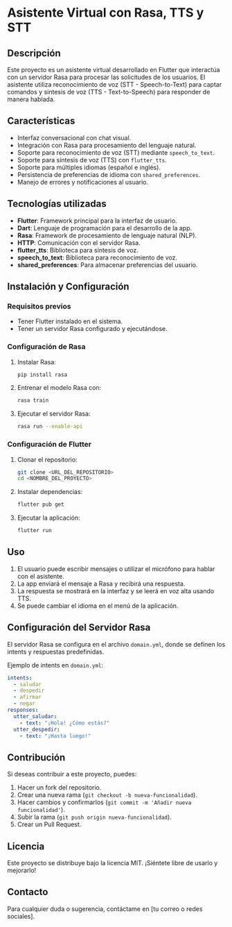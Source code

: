 # Asistente Virtual con Rasa, TTS y STT

## Descripción
Este proyecto es un asistente virtual desarrollado en Flutter que interactúa con un servidor Rasa para procesar las solicitudes de los usuarios. El asistente utiliza reconocimiento de voz (STT - Speech-to-Text) para captar comandos y síntesis de voz (TTS - Text-to-Speech) para responder de manera hablada.

## Características
- Interfaz conversacional con chat visual.
- Integración con Rasa para procesamiento del lenguaje natural.
- Soporte para reconocimiento de voz (STT) mediante `speech_to_text`.
- Soporte para síntesis de voz (TTS) con `flutter_tts`.
- Soporte para múltiples idiomas (español e inglés).
- Persistencia de preferencias de idioma con `shared_preferences`.
- Manejo de errores y notificaciones al usuario.

## Tecnologías utilizadas
- **Flutter**: Framework principal para la interfaz de usuario.
- **Dart**: Lenguaje de programación para el desarrollo de la app.
- **Rasa**: Framework de procesamiento de lenguaje natural (NLP).
- **HTTP**: Comunicación con el servidor Rasa.
- **flutter_tts**: Biblioteca para síntesis de voz.
- **speech_to_text**: Biblioteca para reconocimiento de voz.
- **shared_preferences**: Para almacenar preferencias del usuario.

## Instalación y Configuración

### Requisitos previos
- Tener Flutter instalado en el sistema.
- Tener un servidor Rasa configurado y ejecutándose.

### Configuración de Rasa
1. Instalar Rasa:
   ```sh
   pip install rasa
   ```
2. Entrenar el modelo Rasa con:
   ```sh
   rasa train
   ```
3. Ejecutar el servidor Rasa:
   ```sh
   rasa run --enable-api
   ```

### Configuración de Flutter
1. Clonar el repositorio:
   ```sh
   git clone <URL_DEL_REPOSITORIO>
   cd <NOMBRE_DEL_PROYECTO>
   ```
2. Instalar dependencias:
   ```sh
   flutter pub get
   ```
3. Ejecutar la aplicación:
   ```sh
   flutter run
   ```

## Uso
1. El usuario puede escribir mensajes o utilizar el micrófono para hablar con el asistente.
2. La app enviará el mensaje a Rasa y recibirá una respuesta.
3. La respuesta se mostrará en la interfaz y se leerá en voz alta usando TTS.
4. Se puede cambiar el idioma en el menú de la aplicación.

## Configuración del Servidor Rasa
El servidor Rasa se configura en el archivo `domain.yml`, donde se definen los intents y respuestas predefinidas.

Ejemplo de intents en `domain.yml`:
```yaml
intents:
  - saludar
  - despedir
  - afirmar
  - negar
responses:
  utter_saludar:
    - text: "¡Hola! ¿Cómo estás?"
  utter_despedir:
    - text: "¡Hasta luego!"
```

## Contribución
Si deseas contribuir a este proyecto, puedes:
1. Hacer un fork del repositorio.
2. Crear una nueva rama (`git checkout -b nueva-funcionalidad`).
3. Hacer cambios y confirmarlos (`git commit -m 'Añadir nueva funcionalidad'`).
4. Subir la rama (`git push origin nueva-funcionalidad`).
5. Crear un Pull Request.

## Licencia
Este proyecto se distribuye bajo la licencia MIT. ¡Siéntete libre de usarlo y mejorarlo!

## Contacto
Para cualquier duda o sugerencia, contáctame en [tu correo o redes sociales].

